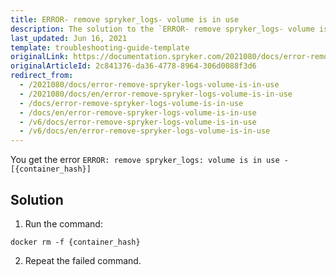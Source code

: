 ```yaml
---
title: ERROR- remove spryker_logs- volume is in use
description: The solution to the `ERROR- remove spryker_logs- volume is in use` error.
last_updated: Jun 16, 2021
template: troubleshooting-guide-template
originalLink: https://documentation.spryker.com/2021080/docs/error-remove-spryker-logs-volume-is-in-use
originalArticleId: 2c841376-da36-4778-8964-306d0088f3d6
redirect_from:
  - /2021080/docs/error-remove-spryker-logs-volume-is-in-use
  - /2021080/docs/en/error-remove-spryker-logs-volume-is-in-use
  - /docs/error-remove-spryker-logs-volume-is-in-use
  - /docs/en/error-remove-spryker-logs-volume-is-in-use
  - /v6/docs/error-remove-spryker-logs-volume-is-in-use
  - /v6/docs/en/error-remove-spryker-logs-volume-is-in-use
---
```


You get the error `ERROR: remove spryker_logs: volume is in use - [{container_hash}]`

## Solution

1. Run the command:
```
docker rm -f {container_hash}
```

2. Repeat the failed command.
